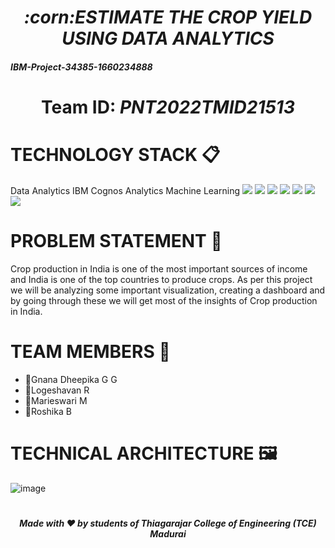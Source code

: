 <h1 align="center"><b><i>:corn:ESTIMATE THE CROP YIELD USING DATA ANALYTICS</i></b></h1>

<h5><b>IBM-Project-34385-1660234888</b></h5>

<h1 align="center">Team ID: <b><i>PNT2022TMID21513</i></b></h1>

# TECHNOLOGY STACK :clipboard:
<p>
  Data Analytics&nbsp;IBM Cognos Analytics&nbsp;Machine Learning
  <img src="https://img.shields.io/badge/Python-3776AB?style=for-the-badge&logo=python&logoColor=white" />
  <img src="https://img.shields.io/badge/HTML5-E34F26?style=for-the-badge&logo=html5&logoColor=white" />
  <img src="https://img.shields.io/badge/CSS3-1572B6?style=for-the-badge&logo=css3&logoColor=white" />
  <img src="https://img.shields.io/badge/JavaScript-323330?style=for-the-badge&logo=javascript&logoColor=F7DF1E" />
  <img src="https://img.shields.io/badge/Flask-000000?style=for-the-badge&logo=flask&logoColor=white" />
  <img src="https://img.shields.io/badge/Visual_Studio_Code-0078D4?style=for-the-badge&logo=visual%20studio%20code&logoColor=white" />
  <img src="https://img.shields.io/badge/MySQL-00000F?style=for-the-badge&logo=mysql&logoColor=white" />
</p>

# PROBLEM STATEMENT :speech_balloon:
Crop production in India is one of the most important sources of income and India is one of the top countries to produce crops. As per this project we will be analyzing some important visualization, creating a dashboard and by going through these we will get most of the insights of Crop production in India.

# TEAM MEMBERS :busts_in_silhouette:

  + :girl:Gnana Dheepika G G
  + :boy:Logeshavan R
  + :girl:Marieswari M
  + :girl:Roshika B
  
# TECHNICAL ARCHITECTURE :framed_picture:

![image](https://user-images.githubusercontent.com/74963330/190890511-aa4ffb81-5445-4013-823c-de80d5517954.png)

# <H6 align="center"> <i><b>Made with :heart: by students of Thiagarajar College of Engineering (TCE) Madurai</b></i></H6>

